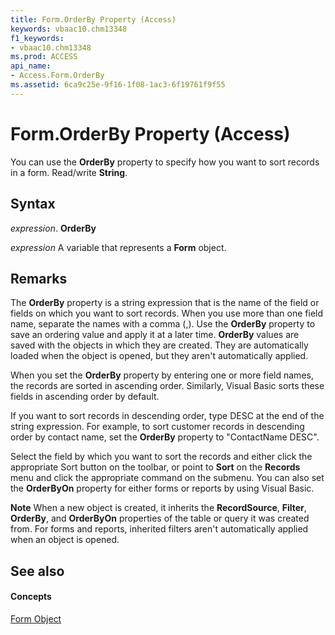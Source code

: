 ```yaml
---
title: Form.OrderBy Property (Access)
keywords: vbaac10.chm13348
f1_keywords:
- vbaac10.chm13348
ms.prod: ACCESS
api_name:
- Access.Form.OrderBy
ms.assetid: 6ca9c25e-9f16-1f08-1ac3-6f19761f9f55
---
```



# Form.OrderBy Property (Access)

You can use the  **OrderBy** property to specify how you want to sort records in a form. Read/write **String**.


## Syntax

 _expression_. **OrderBy**

 _expression_ A variable that represents a **Form** object.


## Remarks

The  **OrderBy** property is a string expression that is the name of the field or fields on which you want to sort records. When you use more than one field name, separate the names with a comma (,). Use the **OrderBy** property to save an ordering value and apply it at a later time. **OrderBy** values are saved with the objects in which they are created. They are automatically loaded when the object is opened, but they aren't automatically applied.

When you set the  **OrderBy** property by entering one or more field names, the records are sorted in ascending order. Similarly, Visual Basic sorts these fields in ascending order by default.

If you want to sort records in descending order, type DESC at the end of the string expression. For example, to sort customer records in descending order by contact name, set the  **OrderBy** property to "ContactName DESC".

Select the field by which you want to sort the records and either click the appropriate Sort button on the toolbar, or point to  **Sort** on the **Records** menu and click the appropriate command on the submenu. You can also set the **OrderByOn** property for either forms or reports by using Visual Basic.


 **Note**  When a new object is created, it inherits the  **RecordSource**, **Filter**, **OrderBy**, and **OrderByOn** properties of the table or query it was created from. For forms and reports, inherited filters aren't automatically applied when an object is opened.


## See also


#### Concepts


[Form Object](form-object-access.md)

